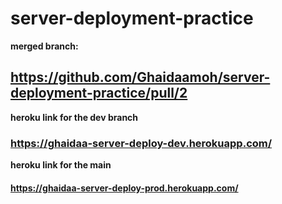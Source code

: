 # server-deployment-practice

**merged branch:**
## https://github.com/Ghaidaamoh/server-deployment-practice/pull/2

**heroku link for the dev branch**
### https://ghaidaa-server-deploy-dev.herokuapp.com/

**heroku link for the main**
#### https://ghaidaa-server-deploy-prod.herokuapp.com/